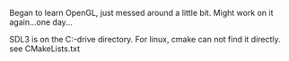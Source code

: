 Began to learn OpenGL, just messed around a little bit. Might work on it again...one day...


SDL3 is on the C:-drive directory. For linux, cmake can not find it directly. see CMakeLists.txt
